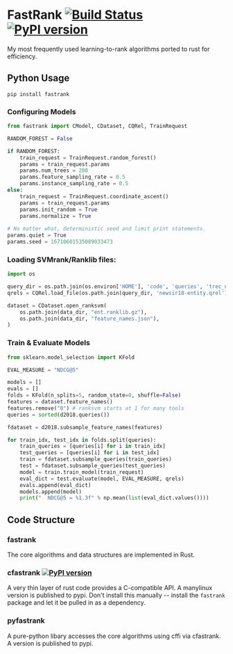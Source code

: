 # FastRank [![Build Status](https://travis-ci.com/jjfiv/fastrank.svg?token=wqGZxUYsDSPaq1jz2zn6&branch=master)](https://travis-ci.com/jjfiv/fastrank) [![PyPI version](https://badge.fury.io/py/fastrank.svg)](https://badge.fury.io/py/fastrank)


My most frequently used learning-to-rank algorithms ported to rust for efficiency.

## Python Usage 

```shell
pip install fastrank
```

### Configuring Models

```python
from fastrank import CModel, CDataset, CQRel, TrainRequest

RANDOM_FOREST = False

if RANDOM_FOREST:
    train_request = TrainRequest.random_forest()
    params = train_request.params
    params.num_trees = 200
    params.feature_sampling_rate = 0.5
    params.instance_sampling_rate = 0.5
else:
    train_request = TrainRequest.coordinate_ascent()
    params = train_request.params
    params.init_random = True
    params.normalize = True
    
# No matter what, deterministic seed and limit print statements.
params.quiet = True
params.seed = 16710601535089033473
```

### Loading SVMrank/Ranklib files:

```python
import os

query_dir = os.path.join(os.environ['HOME'], 'code', 'queries', 'trec_news')
qrels = CQRel.load_file(os.path.join(query_dir, 'newsir18-entity.qrel'))

dataset = CDataset.open_ranksvm(
    os.path.join(data_dir, "ent.ranklib.gz"),
    os.path.join(data_dir, "feature_names.json"),
)
```

### Train & Evaluate Models

```python
from sklearn.model_selection import KFold

EVAL_MEASURE = "NDCG@5"

models = []
evals = []
folds = KFold(n_splits=5, random_state=0, shuffle=False)
features = dataset.feature_names()
features.remove("0") # ranksvm starts at 1 for many tools
queries = sorted(d2018.queries())

fdataset = d2018.subsample_feature_names(features)

for train_idx, test_idx in folds.split(queries):
    train_queries = [queries[i] for i in train_idx]
    test_queries = [queries[i] for i in test_idx]
    train = fdataset.subsample_queries(train_queries)
    test = fdataset.subsample_queries(test_queries)
    model = train.train_model(train_request)
    eval_dict = test.evaluate(model, EVAL_MEASURE, qrels)
    evals.append(eval_dict)
    models.append(model)
    print("  NDCG@5 = %1.3f" % np.mean(list(eval_dict.values())))
```

## Code Structure

### fastrank 

The core algorithms and data structures are implemented in Rust.

### cfastrank [![PyPI version](https://badge.fury.io/py/cfastrank.svg)](https://badge.fury.io/py/cfastrank)

A very thin layer of rust code provides a C-compatible API. A manylinux version is published to pypi. Don't install this manually -- install the ``fastrank`` package and let it be pulled in as a dependency.

### pyfastrank

A pure-python libary accesses the core algorithms using cffi via cfastrank. A version is published to pypi.
